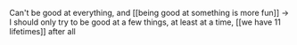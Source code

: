 Can't be good at everything, and [[being good at something is more fun]] -> I should only try to be good at a few things, at least at a time, [[we have 11 lifetimes]] after all